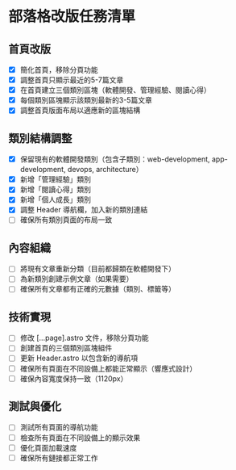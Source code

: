 # 部落格改版任務清單

## 首頁改版
- [x] 簡化首頁，移除分頁功能
- [x] 調整首頁只顯示最近的5-7篇文章
- [x] 在首頁建立三個類別區塊（軟體開發、管理經驗、閱讀心得）
- [x] 每個類別區塊顯示該類別最新的3-5篇文章
- [x] 調整首頁版面布局以適應新的區塊結構

## 類別結構調整
- [x] 保留現有的軟體開發類別（包含子類別：web-development, app-development, devops, architecture）
- [x] 新增「管理經驗」類別
- [x] 新增「閱讀心得」類別
- [x] 新增「個人成長」類別
- [x] 調整 Header 導航欄，加入新的類別連結
- [ ] 確保所有類別頁面的布局一致

## 內容組織
- [ ] 將現有文章重新分類（目前都歸類在軟體開發下）
- [ ] 為新類別創建示例文章（如果需要）
- [ ] 確保所有文章都有正確的元數據（類別、標籤等）

## 技術實現
- [ ] 修改 [...page].astro 文件，移除分頁功能
- [ ] 創建首頁的三個類別區塊組件
- [ ] 更新 Header.astro 以包含新的導航項
- [ ] 確保所有頁面在不同設備上都能正常顯示（響應式設計）
- [ ] 確保內容寬度保持一致（1120px）

## 測試與優化
- [ ] 測試所有頁面的導航功能
- [ ] 檢查所有頁面在不同設備上的顯示效果
- [ ] 優化頁面加載速度
- [ ] 確保所有鏈接都正常工作